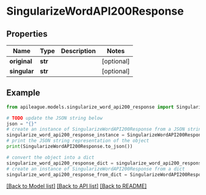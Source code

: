 # SingularizeWordAPI200Response


## Properties

Name | Type | Description | Notes
------------ | ------------- | ------------- | -------------
**original** | **str** |  | [optional] 
**singular** | **str** |  | [optional] 

## Example

```python
from apileague.models.singularize_word_api200_response import SingularizeWordAPI200Response

# TODO update the JSON string below
json = "{}"
# create an instance of SingularizeWordAPI200Response from a JSON string
singularize_word_api200_response_instance = SingularizeWordAPI200Response.from_json(json)
# print the JSON string representation of the object
print(SingularizeWordAPI200Response.to_json())

# convert the object into a dict
singularize_word_api200_response_dict = singularize_word_api200_response_instance.to_dict()
# create an instance of SingularizeWordAPI200Response from a dict
singularize_word_api200_response_from_dict = SingularizeWordAPI200Response.from_dict(singularize_word_api200_response_dict)
```
[[Back to Model list]](../README.md#documentation-for-models) [[Back to API list]](../README.md#documentation-for-api-endpoints) [[Back to README]](../README.md)


